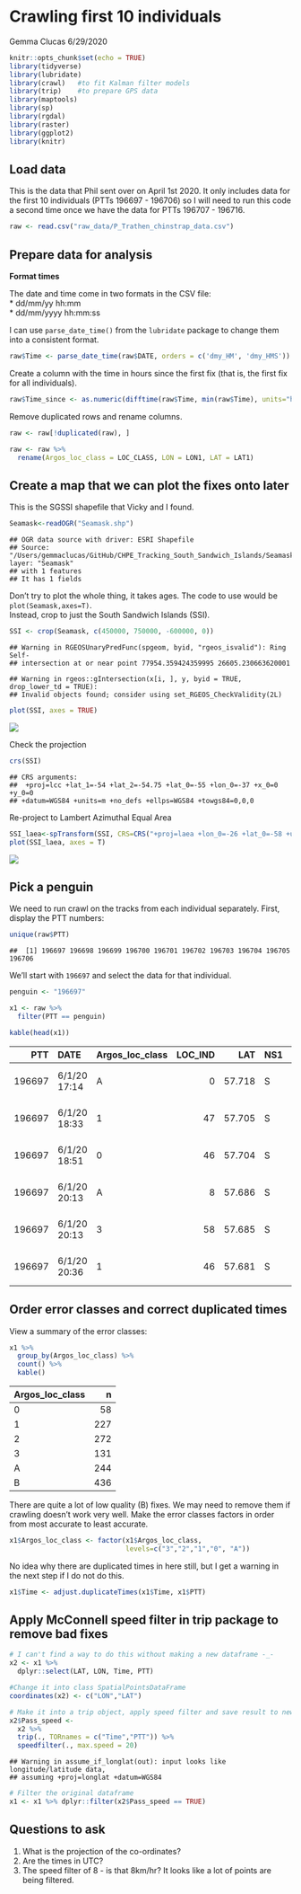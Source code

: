 Crawling first 10 individuals
================
Gemma Clucas
6/29/2020

``` r
knitr::opts_chunk$set(echo = TRUE)
library(tidyverse)
library(lubridate)
library(crawl)   #to fit Kalman filter models
library(trip)    #to prepare GPS data
library(maptools)
library(sp)
library(rgdal)
library(raster)
library(ggplot2)
library(knitr)
```

## Load data

This is the data that Phil sent over on April 1st 2020. It only includes
data for the first 10 individuals (PTTs 196697 - 196706) so I will need
to run this code a second time once we have the data for PTTs 196707 -
196716.

``` r
raw <- read.csv("raw_data/P_Trathen_chinstrap_data.csv")
```

## Prepare data for analysis

**Format times**

The date and time come in two formats in the CSV file:  
\* dd/mm/yy hh:mm  
\* dd/mm/yyyy hh:mm:ss

I can use `parse_date_time()` from the `lubridate` package to change
them into a consistent format.

``` r
raw$Time <- parse_date_time(raw$DATE, orders = c('dmy_HM', 'dmy_HMS'))
```

Create a column with the time in hours since the first fix (that is, the
first fix for all
individuals).

``` r
raw$Time_since <- as.numeric(difftime(raw$Time, min(raw$Time), units="hours"))
```

Remove duplicated rows and rename columns.

``` r
raw <- raw[!duplicated(raw), ]

raw <- raw %>% 
  rename(Argos_loc_class = LOC_CLASS, LON = LON1, LAT = LAT1)
```

## Create a map that we can plot the fixes onto later

This is the SGSSI shapefile that Vicky and I found.

``` r
Seamask<-readOGR("Seamask.shp")
```

    ## OGR data source with driver: ESRI Shapefile 
    ## Source: "/Users/gemmaclucas/GitHub/CHPE_Tracking_South_Sandwich_Islands/Seamask.shp", layer: "Seamask"
    ## with 1 features
    ## It has 1 fields

Don’t try to plot the whole thing, it takes ages. The code to use would
be `plot(Seamask,axes=T)`.  
Instead, crop to just the South Sandwich Islands
    (SSI).

``` r
SSI <- crop(Seamask, c(450000, 750000, -600000, 0))
```

    ## Warning in RGEOSUnaryPredFunc(spgeom, byid, "rgeos_isvalid"): Ring Self-
    ## intersection at or near point 77954.359424359995 26605.230663620001

    ## Warning in rgeos::gIntersection(x[i, ], y, byid = TRUE, drop_lower_td = TRUE):
    ## Invalid objects found; consider using set_RGEOS_CheckValidity(2L)

``` r
plot(SSI, axes = TRUE)
```

![](1_Initial_processing_with_Crawl_files/figure-gfm/unnamed-chunk-6-1.png)<!-- -->

Check the projection

``` r
crs(SSI)
```

    ## CRS arguments:
    ##  +proj=lcc +lat_1=-54 +lat_2=-54.75 +lat_0=-55 +lon_0=-37 +x_0=0 +y_0=0
    ## +datum=WGS84 +units=m +no_defs +ellps=WGS84 +towgs84=0,0,0

Re-project to Lambert Azimuthal Equal
Area

``` r
SSI_laea<-spTransform(SSI, CRS=CRS("+proj=laea +lon_0=-26 +lat_0=-58 +units=m"))
plot(SSI_laea, axes = T)
```

![](1_Initial_processing_with_Crawl_files/figure-gfm/unnamed-chunk-8-1.png)<!-- -->

## Pick a penguin

We need to run crawl on the tracks from each individual separately.
First, display the PTT
    numbers:

``` r
unique(raw$PTT)
```

    ##  [1] 196697 196698 196699 196700 196701 196702 196703 196704 196705 196706

We’ll start with `196697` and select the data for that individual.

``` r
penguin <- "196697"

x1 <- raw %>%
  filter(PTT == penguin)

kable(head(x1))
```

|    PTT | DATE         | Argos\_loc\_class | LOC\_IND |    LAT | NS1 |    LON | EW1 | Time                | Time\_since |
| -----: | :----------- | :---------------- | -------: | -----: | :-- | -----: | :-- | :------------------ | ----------: |
| 196697 | 6/1/20 17:14 | A                 |        0 | 57.718 | S   | 26.264 | W   | 2020-01-06 17:14:00 |   0.3833333 |
| 196697 | 6/1/20 18:33 | 1                 |       47 | 57.705 | S   | 26.244 | W   | 2020-01-06 18:33:00 |   1.7000000 |
| 196697 | 6/1/20 18:51 | 0                 |       46 | 57.704 | S   | 26.222 | W   | 2020-01-06 18:51:00 |   2.0000000 |
| 196697 | 6/1/20 20:13 | A                 |        8 | 57.686 | S   | 26.177 | W   | 2020-01-06 20:13:00 |   3.3666667 |
| 196697 | 6/1/20 20:13 | 3                 |       58 | 57.685 | S   | 26.183 | W   | 2020-01-06 20:13:00 |   3.3666667 |
| 196697 | 6/1/20 20:36 | 1                 |       46 | 57.681 | S   | 26.178 | W   | 2020-01-06 20:36:00 |   3.7500000 |

## Order error classes and correct duplicated times

View a summary of the error classes:

``` r
x1 %>% 
  group_by(Argos_loc_class) %>% 
  count() %>% 
  kable()
```

| Argos\_loc\_class |   n |
| :---------------- | --: |
| 0                 |  58 |
| 1                 | 227 |
| 2                 | 272 |
| 3                 | 131 |
| A                 | 244 |
| B                 | 436 |

There are quite a lot of low quality (B) fixes. We may need to remove
them if crawling doesn’t work very well. Make the error classes factors
in order from most accurate to least accurate.

``` r
x1$Argos_loc_class <- factor(x1$Argos_loc_class,  
                             levels=c("3","2","1","0", "A")) 
```

No idea why there are duplicated times in here still, but I get a
warning in the next step if I do not do this.

``` r
x1$Time <- adjust.duplicateTimes(x1$Time, x1$PTT)
```

## Apply McConnell speed filter in trip package to remove bad fixes

``` r
# I can't find a way to do this without making a new dataframe -_-
x2 <- x1 %>% 
  dplyr::select(LAT, LON, Time, PTT) 

#Change it into class SpatialPointsDataFrame 
coordinates(x2) <- c("LON","LAT")

# Make it into a trip object, apply speed filter and save result to new variable called Pass_speed
x2$Pass_speed <- 
  x2 %>% 
  trip(., TORnames = c("Time","PTT")) %>% 
  speedfilter(., max.speed = 20) 
```

    ## Warning in assume_if_longlat(out): input looks like longitude/latitude data,
    ## assuming +proj=longlat +datum=WGS84

``` r
# Filter the original dataframe
x1 <- x1 %>% dplyr::filter(x2$Pass_speed == TRUE)
```

## Questions to ask

1.  What is the projection of the co-ordinates?
2.  Are the times in UTC?
3.  The speed filter of 8 - is that 8km/hr? It looks like a lot of
    points are being filtered.
